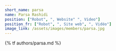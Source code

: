 ```yaml
---
short_name: parsa
name: Parsa Rashidi
position: ["Robot", ", Website" ", Video"]
position_fr: ["Robot", ", Site web", ", Vidéo"]
image_link: /assets/images/members/parsa.jpg
---
```

{% tf authors/parsa.md %}
